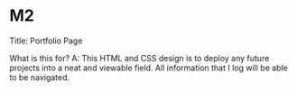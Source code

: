 # M2
Title: Portfolio Page

What is this for? 
A: This HTML and CSS design is to deploy any future projects into a neat and viewable field. All information that I log will be able to be navigated. 
